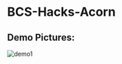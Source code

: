 # BCS-Hacks-Acorn

## Demo Pictures:
![demo1](BCS-Hacks-Acorn/Acorn/app/assets/demo_pics/demo1.png)
